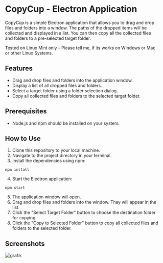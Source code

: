 # CopyCup - Electron Application

CopyCup is a simple Electron application that allows you to drag and drop files and folders into a window. The paths of the dropped items will be collected and displayed in a list. You can then copy all the collected files and folders to a pre-selected target folder.

Tested on Linux Mint only - Please tell me, if its works on Windows or Mac or other Linux Systems.
## Features

- Drag and drop files and folders into the application window.
- Display a list of all dropped files and folders.
- Select a target folder using a folder selection dialog.
- Copy all collected files and folders to the selected target folder.

## Prerequisites

- Node.js and npm should be installed on your system.

## How to Use

1. Clone this repository to your local machine.
2. Navigate to the project directory in your terminal.
3. Install the dependencies using npm:

```
npm install
```

4. Start the Electron application:

```
npm start
```

5. The application window will open.
6. Drag and drop files and folders into the window. They will appear in the list.
7. Click the "Select Target Folder" button to choose the destination folder for copying.
8. Click the "Copy to Selected Folder" button to copy all collected files and folders to the selected folder.

## Screenshots
![grafik](https://github.com/Gk1mtd/CopyCup/assets/15696019/e4354bb1-b130-4f81-9b79-3540510b4bd6)
